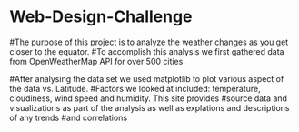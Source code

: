 # Web-Design-Challenge

#The purpose of this project is to analyze the weather changes as you get closer to the equator.
#To accomplish this analysis we first gathered data from OpenWeatherMap API for over 500 cities.
         
#After analysing the data set we used matplotlib to plot various aspect of the data vs. Latitude.
#Factors we looked at included: temperature, cloudiness, wind speed and humidity. This site provides
#source data and visualizations as part of the analysis as well as explations and descriptions of any trends
#and correlations 
        
       
